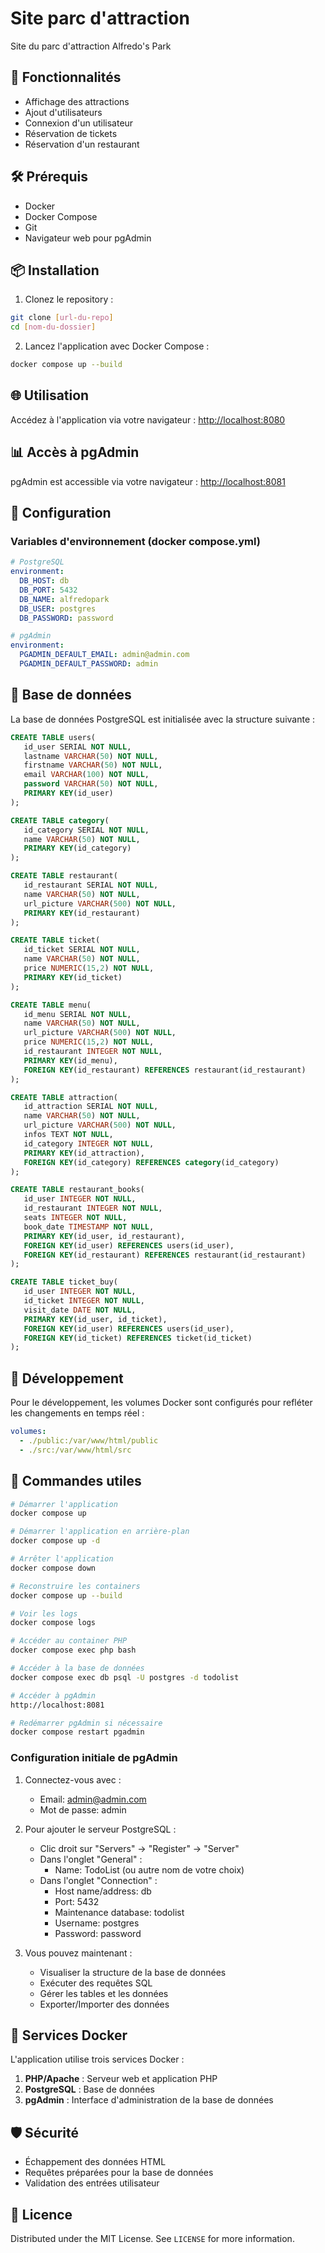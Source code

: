 # Site parc d'attraction

Site du parc d'attraction Alfredo's Park

## 🚀 Fonctionnalités

- Affichage des attractions
- Ajout d'utilisateurs
- Connexion d'un utilisateur
- Réservation de tickets
- Réservation d'un restaurant

## 🛠 Prérequis

- Docker
- Docker Compose
- Git
- Navigateur web pour pgAdmin

## 📦 Installation

1. Clonez le repository :
```bash
git clone [url-du-repo]
cd [nom-du-dossier]
```

2. Lancez l'application avec Docker Compose :
```bash
docker compose up --build
```

## 🌐 Utilisation

Accédez à l'application via votre navigateur : [http://localhost:8080](http://localhost:8080)


## 📊 Accès à pgAdmin

pgAdmin est accessible via votre navigateur : [http://localhost:8081](http://localhost:8081)

## 🔧 Configuration

### Variables d'environnement (docker compose.yml)

```yaml
# PostgreSQL
environment:
  DB_HOST: db
  DB_PORT: 5432
  DB_NAME: alfredopark
  DB_USER: postgres
  DB_PASSWORD: password

# pgAdmin
environment:
  PGADMIN_DEFAULT_EMAIL: admin@admin.com
  PGADMIN_DEFAULT_PASSWORD: admin
```

## 📝 Base de données

La base de données PostgreSQL est initialisée avec la structure suivante :

```sql
CREATE TABLE users(
   id_user SERIAL NOT NULL,
   lastname VARCHAR(50) NOT NULL,
   firstname VARCHAR(50) NOT NULL,
   email VARCHAR(100) NOT NULL,
   password VARCHAR(50) NOT NULL,
   PRIMARY KEY(id_user)
);

CREATE TABLE category(
   id_category SERIAL NOT NULL,
   name VARCHAR(50) NOT NULL,
   PRIMARY KEY(id_category)
);

CREATE TABLE restaurant(
   id_restaurant SERIAL NOT NULL,
   name VARCHAR(50) NOT NULL,
   url_picture VARCHAR(500) NOT NULL,
   PRIMARY KEY(id_restaurant)
);

CREATE TABLE ticket(
   id_ticket SERIAL NOT NULL,
   name VARCHAR(50) NOT NULL,
   price NUMERIC(15,2) NOT NULL,
   PRIMARY KEY(id_ticket)
);

CREATE TABLE menu(
   id_menu SERIAL NOT NULL,
   name VARCHAR(50) NOT NULL,
   url_picture VARCHAR(500) NOT NULL,
   price NUMERIC(15,2) NOT NULL,
   id_restaurant INTEGER NOT NULL,
   PRIMARY KEY(id_menu),
   FOREIGN KEY(id_restaurant) REFERENCES restaurant(id_restaurant)
);

CREATE TABLE attraction(
   id_attraction SERIAL NOT NULL,
   name VARCHAR(50) NOT NULL,
   url_picture VARCHAR(500) NOT NULL,
   infos TEXT NOT NULL,
   id_category INTEGER NOT NULL,
   PRIMARY KEY(id_attraction),
   FOREIGN KEY(id_category) REFERENCES category(id_category)
);

CREATE TABLE restaurant_books(
   id_user INTEGER NOT NULL,
   id_restaurant INTEGER NOT NULL,
   seats INTEGER NOT NULL,
   book_date TIMESTAMP NOT NULL,
   PRIMARY KEY(id_user, id_restaurant),
   FOREIGN KEY(id_user) REFERENCES users(id_user),
   FOREIGN KEY(id_restaurant) REFERENCES restaurant(id_restaurant)
);

CREATE TABLE ticket_buy(
   id_user INTEGER NOT NULL,
   id_ticket INTEGER NOT NULL,
   visit_date DATE NOT NULL,
   PRIMARY KEY(id_user, id_ticket),
   FOREIGN KEY(id_user) REFERENCES users(id_user),
   FOREIGN KEY(id_ticket) REFERENCES ticket(id_ticket)
);
```

## 🔨 Développement

Pour le développement, les volumes Docker sont configurés pour refléter les changements en temps réel :

```yaml
volumes:
  - ./public:/var/www/html/public
  - ./src:/var/www/html/src
```

## 🚀 Commandes utiles

```bash
# Démarrer l'application
docker compose up

# Démarrer l'application en arrière-plan
docker compose up -d

# Arrêter l'application
docker compose down

# Reconstruire les containers
docker compose up --build

# Voir les logs
docker compose logs

# Accéder au container PHP
docker compose exec php bash

# Accéder à la base de données
docker compose exec db psql -U postgres -d todolist

# Accéder à pgAdmin
http://localhost:8081

# Redémarrer pgAdmin si nécessaire
docker compose restart pgadmin
```

### Configuration initiale de pgAdmin

1. Connectez-vous avec :
   - Email: admin@admin.com
   - Mot de passe: admin

2. Pour ajouter le serveur PostgreSQL :
   - Clic droit sur "Servers" → "Register" → "Server"
   - Dans l'onglet "General" :
     - Name: TodoList (ou autre nom de votre choix)
   - Dans l'onglet "Connection" :
     - Host name/address: db
     - Port: 5432
     - Maintenance database: todolist
     - Username: postgres
     - Password: password

3. Vous pouvez maintenant :
   - Visualiser la structure de la base de données
   - Exécuter des requêtes SQL
   - Gérer les tables et les données
   - Exporter/Importer des données

## 🔨 Services Docker

L'application utilise trois services Docker :
1. **PHP/Apache** : Serveur web et application PHP
2. **PostgreSQL** : Base de données
3. **pgAdmin** : Interface d'administration de la base de données

## 🛡 Sécurité

- Échappement des données HTML
- Requêtes préparées pour la base de données
- Validation des entrées utilisateur

## 📄 Licence

Distributed under the MIT License. See `LICENSE` for more information.
